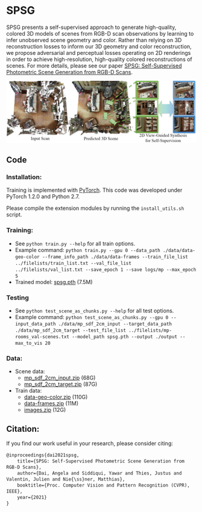 # SPSG

SPSG presents a self-supervised approach to generate high-quality, colored 3D models of scenes from RGB-D scan observations by learning to infer unobserved scene geometry and color. Rather than relying on 3D reconstruction losses to inform our 3D geometry and color reconstruction, we propose adversarial and perceptual losses operating on 2D renderings in order to achieve high-resolution, high-quality colored reconstructions of scenes.  For more details, please see our paper [
SPSG: Self-Supervised Photometric Scene Generation from RGB-D Scans](https://arxiv.org/pdf/2006.14660).

[<img src="spsg.jpg">](https://arxiv.org/abs/2006.14660)


## Code
### Installation:  
Training is implemented with [PyTorch](https://pytorch.org/). This code was developed under PyTorch 1.2.0 and Python 2.7.

Please compile the extension modules by running the `install_utils.sh` script.


### Training:  
* See `python train.py --help` for all train options. 
* Example command: `python train.py --gpu 0 --data_path ./data/data-geo-color --frame_info_path ./data/data-frames --train_file_list ../filelists/train_list.txt --val_file_list ../filelists/val_list.txt --save_epoch 1 --save logs/mp --max_epoch 5`
* Trained model: [spsg.pth](http://kaldir.vc.in.tum.de/adai/SPSG/spsg.pth) (7.5M)

### Testing
* See `python test_scene_as_chunks.py --help` for all test options. 
* Example command: `python test_scene_as_chunks.py --gpu 0 --input_data_path ./data/mp_sdf_2cm_input --target_data_path ./data/mp_sdf_2cm_target --test_file_list ../filelists/mp-rooms_val-scenes.txt --model_path spsg.pth --output ./output --max_to_vis 20`

### Data:
* Scene data: 
  - [mp_sdf_2cm_input.zip](http://kaldir.vc.in.tum.de/adai/SPSG/mp_sdf_2cm_input.zip) (68G)
  - [mp_sdf_2cm_target.zip](http://kaldir.vc.in.tum.de/adai/SPSG/mp_sdf_2cm_target.zip) (87G)
* Train data:
  - [data-geo-color.zip](http://kaldir.vc.in.tum.de/adai/SPSG/data-geo-color.zip) (110G)
  - [data-frames.zip](http://kaldir.vc.in.tum.de/adai/SPSG/data-frames.zip) (11M)
  - [images.zip](http://kaldir.vc.in.tum.de/adai/SPSG/images.zip) (12G)

## Citation:  
If you find our work useful in your research, please consider citing:
```
@inproceedings{dai2021spsg,
    title={SPSG: Self-Supervised Photometric Scene Generation from RGB-D Scans},
    author={Dai, Angela and Siddiqui, Yawar and Thies, Justus and Valentin, Julien and Nie{\ss}ner, Matthias},
	booktitle={Proc. Computer Vision and Pattern Recognition (CVPR), IEEE},
	year={2021}
}
```
